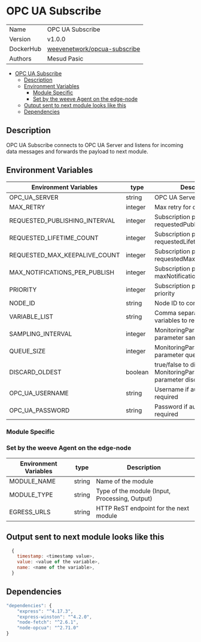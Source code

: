 # OPC UA Subscribe

|           |                                                                                       |
| --------- | ------------------------------------------------------------------------------------- |
| Name      | OPC UA Subscribe                                                                      |
| Version   | v1.0.0                                                                                |
| DockerHub | [weevenetwork/opcua-subscribe](https://hub.docker.com/r/weevenetwork/opcua-subscribe) |
| Authors   | Mesud Pasic                                                                           |

- [OPC UA Subscribe](#opc-ua-subscribe)
  - [Description](#description)
  - [Environment Variables](#environment-variables)
    - [Module Specific](#module-specific)
    - [Set by the weeve Agent on the edge-node](#set-by-the-weeve-agent-on-the-edge-node)
  - [Output sent to next module looks like this](#output-sent-to-next-module-looks-like-this)
  - [Dependencies](#dependencies)

## Description

OPC UA Subscribe connects to OPC UA Server and listens for incoming data messages and forwards the payload to next module.

## Environment Variables

| Environment Variables         | type    | Description                                                                       |
| ----------------------------- | ------- | --------------------------------------------------------------------------------- |
| OPC_UA_SERVER                 | string  | OPC UA Server endpoint                                                            |
| MAX_RETRY                     | integer | Max retry for connection                                                          |
| REQUESTED_PUBLISHING_INTERVAL | integer | Subscription parameter requestedPublishingInterval                                |
| REQUESTED_LIFETIME_COUNT      | integer | Subscription parameter requestedLifetimeCount                                     |
| REQUESTED_MAX_KEEPALIVE_COUNT | integer | Subscription parameter requestedMaxKeepAliveCount                                 |
| MAX_NOTIFICATIONS_PER_PUBLISH | integer | Subscription parameter maxNotificationsPerPublish                                 |
| PRIORITY                      | integer | Subscription parameter priority                                                   |
| NODE_ID                       | string  | Node ID to connect to                                                             |
| VARIABLE_LIST                 | string  | Comma separated list of variables to read                                         |
| SAMPLING_INTERVAL             | integer | MonitoringParametersOptions parameter samplingInterval                            |
| QUEUE_SIZE                    | integer | MonitoringParametersOptions parameter queueSize                                   |
| DISCARD_OLDEST                | boolean | true/false to discard oldest, MonitoringParametersOptions parameter discardOldest |
| OPC_UA_USERNAME               | string  | Username if authentication is required                                            |
| OPC_UA_PASSWORD               | string  | Password if authentication is required                                            |

### Module Specific

### Set by the weeve Agent on the edge-node

| Environment Variables | type   | Description                                    |
| --------------------- | ------ | ---------------------------------------------- |
| MODULE_NAME           | string | Name of the module                             |
| MODULE_TYPE           | string | Type of the module (Input, Processing, Output) |
| EGRESS_URLS           | string | HTTP ReST endpoint for the next module         |

## Output sent to next module looks like this

```js
  {
    timestamp: <timestamp value>,
    value: <value of the variable>,
    name: <name of the variable>,
  }
```

## Dependencies

```js
"dependencies": {
    "express": "^4.17.3",
    "express-winston": "^4.2.0",
    "node-fetch": "^2.6.1",
    "node-opcua": "^2.71.0"
}
```
